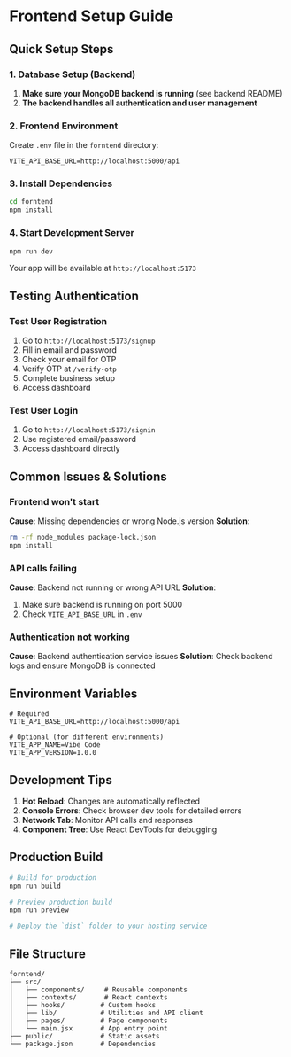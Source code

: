 # Frontend Setup Guide

## Quick Setup Steps

### 1. Database Setup (Backend)
1. **Make sure your MongoDB backend is running** (see backend README)
2. **The backend handles all authentication and user management**

### 2. Frontend Environment
Create `.env` file in the `forntend` directory:
```
VITE_API_BASE_URL=http://localhost:5000/api
```

### 3. Install Dependencies
```bash
cd forntend
npm install
```

### 4. Start Development Server
```bash
npm run dev
```

Your app will be available at `http://localhost:5173`

## Testing Authentication

### Test User Registration
1. Go to `http://localhost:5173/signup`
2. Fill in email and password
3. Check your email for OTP
4. Verify OTP at `/verify-otp`
5. Complete business setup
6. Access dashboard

### Test User Login
1. Go to `http://localhost:5173/signin`
2. Use registered email/password
3. Access dashboard directly

## Common Issues & Solutions

### Frontend won't start
**Cause**: Missing dependencies or wrong Node.js version
**Solution**: 
```bash
rm -rf node_modules package-lock.json
npm install
```

### API calls failing
**Cause**: Backend not running or wrong API URL
**Solution**: 
1. Make sure backend is running on port 5000
2. Check `VITE_API_BASE_URL` in `.env`

### Authentication not working  
**Cause**: Backend authentication service issues
**Solution**: Check backend logs and ensure MongoDB is connected

## Environment Variables

```env
# Required
VITE_API_BASE_URL=http://localhost:5000/api

# Optional (for different environments)
VITE_APP_NAME=Vibe Code
VITE_APP_VERSION=1.0.0
```

## Development Tips

1. **Hot Reload**: Changes are automatically reflected
2. **Console Errors**: Check browser dev tools for detailed errors
3. **Network Tab**: Monitor API calls and responses
4. **Component Tree**: Use React DevTools for debugging

## Production Build

```bash
# Build for production
npm run build

# Preview production build
npm run preview

# Deploy the `dist` folder to your hosting service
```

## File Structure
```
forntend/
├── src/
│   ├── components/     # Reusable components
│   ├── contexts/       # React contexts
│   ├── hooks/         # Custom hooks
│   ├── lib/           # Utilities and API client
│   ├── pages/         # Page components
│   └── main.jsx       # App entry point
├── public/            # Static assets
└── package.json       # Dependencies
``` 